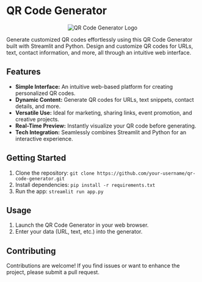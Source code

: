 # QR Code Generator

<p align="center">
  <img src="qr-code-generator-logo.png" alt="QR Code Generator Logo">
</p>

Generate customized QR codes effortlessly using this QR Code Generator built with Streamlit and Python. Design and customize QR codes for URLs, text, contact information, and more, all through an intuitive web interface.

## Features

- **Simple Interface:** An intuitive web-based platform for creating personalized QR codes.
- **Dynamic Content:** Generate QR codes for URLs, text snippets, contact details, and more.
- **Versatile Use:** Ideal for marketing, sharing links, event promotion, and creative projects.
- **Real-Time Preview:** Instantly visualize your QR code before generating.
- **Tech Integration:** Seamlessly combines Streamlit and Python for an interactive experience.

## Getting Started

1. Clone the repository: `git clone https://github.com/your-username/qr-code-generator.git`
2. Install dependencies: `pip install -r requirements.txt`
3. Run the app: `streamlit run app.py`

## Usage

1. Launch the QR Code Generator in your web browser.
2. Enter your data (URL, text, etc.) into the generator.

## Contributing

Contributions are welcome! If you find issues or want to enhance the project, please submit a pull request.
